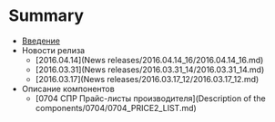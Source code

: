 # Summary

* [Введение](README.md)
* Новости релиза
   * [2016.04.14](News releases/2016.04.14_16/2016.04.14_16.md)
   * [2016.03.31](News releases/2016.03.31_14/2016.03.31_14.md)
   * [2016.03.17](News releases/2016.03.17_12/2016.03.17_12.md)   
* Описание компонентов
   * [0704 СПР Прайс-листы производителя](Description of the components/0704/0704_PRICE2_LIST.md)
